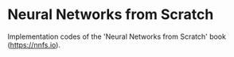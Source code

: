 # Neural Networks from Scratch

Implementation codes of the 'Neural Networks from Scratch' book (https://nnfs.io).
